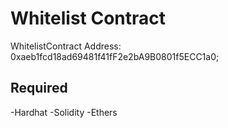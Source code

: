 # Whitelist Contract

WhitelistContract Address: 0xaeb1fcd18ad69481f41fF2e2bA9B0801f5ECC1a0;

## Required

-Hardhat
-Solidity
-Ethers
